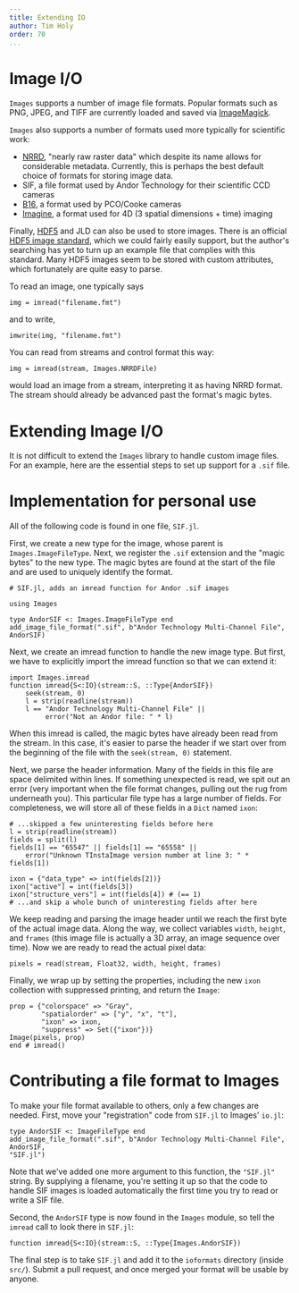 ```yaml
---
title: Extending IO
author: Tim Holy
order: 70
...
```


<h1>Image I/O</h1>

`Images` supports a number of image file formats. Popular formats such as PNG,
JPEG, and TIFF are currently loaded and saved via
[ImageMagick](http://www.imagemagick.org/script/index.php).

`Images` also supports a number of formats used more typically for scientific
work:

- [NRRD](http://teem.sourceforge.net/nrrd/), "nearly raw raster data" which
  despite its name allows for considerable metadata. Currently, this is perhaps
  the best default choice of formats for storing image data.
- SIF, a file format used by Andor Technology for their scientific CCD cameras
- [B16](http://www.pco.de/links/), a format used by PCO/Cooke cameras
- [Imagine](http://holylab.wustl.edu/), a format used for 4D (3 spatial
  dimensions + time) imaging

Finally, [HDF5](https://github.com/timholy/HDF5.jl) and JLD can also be used to
store images. There is an official
[HDF5 image standard](http://www.hdfgroup.org/HDF5/doc/ADGuide/ImageSpec.html),
which we could fairly easily support, but the author's searching has yet to turn
up an example file that complies with this standard.  Many HDF5 images seem to
be stored with custom attributes, which fortunately are quite easy to parse.

To read an image, one typically says

```{.julia execute="false"}
img = imread("filename.fmt")
```

and to write,

```{.julia execute="false"}
imwrite(img, "filename.fmt")
```

You can read from streams and control format this way:

```{.julia execute="false"}
img = imread(stream, Images.NRRDFile)
```

would load an image from a stream, interpreting it as having NRRD format. The
stream should already be advanced past the format's magic bytes.

# Extending Image I/O

It is not difficult to extend the `Images` library to handle custom image files.
For an example, here are the essential steps to set up support for a `.sif`
file.

# Implementation for personal use

All of the following code is found in one file, `SIF.jl`.

First, we create a new type for the image, whose parent is
`Images.ImageFileType`.  Next, we register the `.sif` extension and the "magic
bytes" to the new type.  The magic bytes are found at the start of the file and
are used to uniquely identify the format.

```{.julia execute="false"}
# SIF.jl, adds an imread function for Andor .sif images

using Images

type AndorSIF <: Images.ImageFileType end
add_image_file_format(".sif", b"Andor Technology Multi-Channel File", AndorSIF)
```

Next, we create an imread function to handle the new image type.  But
first, we have to explicitly import the imread function so that we can
extend it:

```{.julia execute="false"}
import Images.imread
function imread{S<:IO}(stream::S, ::Type{AndorSIF})
    seek(stream, 0)
    l = strip(readline(stream))
    l == "Andor Technology Multi-Channel File" ||
         error("Not an Andor file: " * l)
```

When this imread is called, the magic bytes have already been read from the
stream.  In this case, it's easier to parse the header if we start over from the
beginning of the file with the `seek(stream, 0)` statement.

Next, we parse the header information.  Many of the fields in this file are
space delimited within lines.  If something unexpected is read, we spit out an
error (very important when the file format changes, pulling out the rug from
underneath you).  This particular file type has a large number of fields.  For
completeness, we will store all of these fields in a `Dict` named `ixon`:

```{.julia execute="false"}
# ...skipped a few uninteresting fields before here
l = strip(readline(stream))
fields = split(l)
fields[1] == "65547" || fields[1] == "65558" ||
    error("Unknown TInstaImage version number at line 3: " * fields[1])

ixon = {"data_type" => int(fields[2])}
ixon["active"] = int(fields[3])
ixon["structure_vers"] = int(fields[4]) # (== 1)
# ...and skip a whole bunch of uninteresting fields after here
```

We keep reading and parsing the image header until we reach the first byte of
the actual image data.  Along the way, we collect variables `width`, `height`,
and `frames` (this image file is actually a 3D array, an image sequence over
time).  Now we are ready to read the actual pixel data:

```{.julia execute="false"}
pixels = read(stream, Float32, width, height, frames)
```

Finally, we wrap up by setting the properties, including the new `ixon`
collection with suppressed printing, and return the `Image`:

```{.julia execute="false"}
prop = {"colorspace" => "Gray",
        "spatialorder" => ["y", "x", "t"],
        "ixon" => ixon,
        "suppress" => Set({"ixon"})}
Image(pixels, prop)
end # imread()
```

# Contributing a file format to Images

To make your file format available to others, only a few changes are needed.
First, move your "registration" code from `SIF.jl` to Images' `io.jl`:

```{.julia execute="false"}
type AndorSIF <: ImageFileType end
add_image_file_format(".sif", b"Andor Technology Multi-Channel File", AndorSIF,
"SIF.jl")
```

Note that we've added one more argument to this function, the
`"SIF.jl"` string. By supplying a filename, you're setting it up
so that the code to handle SIF images is loaded automatically the
first time you try to read or write a SIF file.

Second, the `AndorSIF` type is now found in the `Images` module, so
tell the `imread` call to look there in `SIF.jl`:

```{.julia execute="false"}
function imread{S<:IO}(stream::S, ::Type{Images.AndorSIF})
```

The final step is to take `SIF.jl` and add it to the `ioformats`
directory (inside `src/`). Submit a pull request, and once merged your
format will be usable by anyone.
